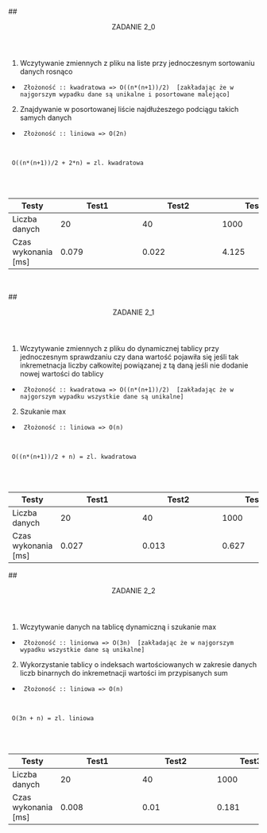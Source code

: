 ##<header> ZADANIE 2_0</header>

1. Wczytywanie zmiennych z pliku na liste przy jednoczesnym sortowaniu danych rosnąco

*      Złożoność :: kwadratowa => O((n*(n+1))/2)  [zakładając że w najgorszym wypadku dane są unikalne i posortowane malejąco]



2. Znajdywanie w posortowanej liście najdłużeszego podciągu takich samych danych

*      Złożoność :: liniowa => O(2n)
<br />

     O((n*(n+1))/2 + 2*n) = zl. kwadratowa
<br /><br />
<table>
   <thead>
      <tr>
         <th>Testy</th>
         <th>Test1</th>
         <th>Test2</th>
         <th>Test3</th>
      </tr>
   </thead>
   <tbody>
      <tr>
         <td>Liczba danych</td>
         <td>20</td>
         <td>40</td>
         <td>1000</td>
      </tr>
      <tr>
         <td>Czas wykonania [ms]</td>
         <td>0.079&nbsp;&nbsp;&nbsp;&nbsp;&nbsp;&nbsp;&nbsp;&nbsp;&nbsp;&nbsp;&nbsp;&nbsp;&nbsp;&nbsp;&nbsp;&nbsp;&nbsp;&nbsp;&nbsp;&nbsp;&nbsp;&nbsp;&nbsp;&nbsp;</td>
         <td>0.022&nbsp;&nbsp;&nbsp;&nbsp;&nbsp;&nbsp;&nbsp;&nbsp;&nbsp;&nbsp;&nbsp;&nbsp;&nbsp;&nbsp;&nbsp;&nbsp;&nbsp;&nbsp;&nbsp;&nbsp;&nbsp;&nbsp;&nbsp;</td>
         <td>4.125&nbsp;&nbsp;&nbsp;&nbsp;&nbsp;&nbsp;&nbsp;&nbsp;&nbsp;&nbsp;&nbsp;&nbsp;&nbsp;&nbsp;&nbsp;&nbsp;&nbsp;&nbsp;&nbsp;&nbsp;&nbsp;</td>
      </tr>
   </tbody>
</table>


  <br />

##<header> ZADANIE 2_1 </header>

1. Wczytywanie zmiennych z pliku do dynamicznej tablicy przy jednoczesnym sprawdzaniu
czy dana wartość pojawiła się jeśli tak inkremetnacja liczby całkowitej powiązanej z tą daną
jeśli nie dodanie nowej wartości do tablicy

*      Złożoność :: kwadratowa => O((n*(n+1))/2)  [zakładając że w najgorszym wypadku wszystkie dane są unikalne]

2. Szukanie max
*      Złożoność :: liniowa => O(n)
<br />

     O((n*(n+1))/2 + n) = zl. kwadratowa
<br /><br />



<table>
   <thead>
      <tr>
         <th>Testy</th>
         <th>Test1</th>
         <th>Test2</th>
         <th>Test3</th>
      </tr>
   </thead>
   <tbody>
      <tr>
         <td>Liczba danych</td>
         <td>20</td>
         <td>40</td>
         <td>1000</td>
      </tr>
      <tr>
         <td>Czas wykonania [ms]</td>
         <td>0.027&nbsp;&nbsp;&nbsp;&nbsp;&nbsp;&nbsp;&nbsp;&nbsp;&nbsp;&nbsp;&nbsp;&nbsp;&nbsp;&nbsp;&nbsp;&nbsp;&nbsp;&nbsp;&nbsp;&nbsp;&nbsp;&nbsp;&nbsp;&nbsp;</td>
         <td>0.013&nbsp;&nbsp;&nbsp;&nbsp;&nbsp;&nbsp;&nbsp;&nbsp;&nbsp;&nbsp;&nbsp;&nbsp;&nbsp;&nbsp;&nbsp;&nbsp;&nbsp;&nbsp;&nbsp;&nbsp;&nbsp;&nbsp;&nbsp;</td>
         <td>0.627&nbsp;&nbsp;&nbsp;&nbsp;&nbsp;&nbsp;&nbsp;&nbsp;&nbsp;&nbsp;&nbsp;&nbsp;&nbsp;&nbsp;&nbsp;&nbsp;&nbsp;&nbsp;&nbsp;&nbsp;&nbsp;</td>
      </tr>
   </tbody>
</table>

##<header> ZADANIE 2_2 </header>

1. Wczytywanie danych na tablicę dynamiczną i szukanie max

*      Złożoność :: linionwa => O(3n)  [zakładając że w najgorszym wypadku wszystkie dane są unikalne]

2. Wykorzystanie tablicy o indeksach wartościowanych w zakresie danych liczb binarnych do inkremetnacji 
wartości im przypisanych sum
*      Złożoność :: liniowa => O(n)

<br />

     O(3n + n) = zl. liniowa
<br /><br />



<table>
   <thead>
      <tr>
         <th>Testy</th>
         <th>Test1</th>
         <th>Test2</th>
         <th>Test3</th>
      </tr>
   </thead>
   <tbody>
      <tr>
         <td>Liczba danych</td>
         <td>20</td>
         <td>40</td>
         <td>1000</td>
      </tr>
      <tr>
         <td>Czas wykonania [ms]</td>
         <td>0.008&nbsp;&nbsp;&nbsp;&nbsp;&nbsp;&nbsp;&nbsp;&nbsp;&nbsp;&nbsp;&nbsp;&nbsp;&nbsp;&nbsp;&nbsp;&nbsp;&nbsp;&nbsp;&nbsp;&nbsp;&nbsp;&nbsp;&nbsp;&nbsp;</td>
         <td>0.01&nbsp;&nbsp;&nbsp;&nbsp;&nbsp;&nbsp;&nbsp;&nbsp;&nbsp;&nbsp;&nbsp;&nbsp;&nbsp;&nbsp;&nbsp;&nbsp;&nbsp;&nbsp;&nbsp;&nbsp;&nbsp;&nbsp;&nbsp;</td>
         <td>0.181&nbsp;&nbsp;&nbsp;&nbsp;&nbsp;&nbsp;&nbsp;&nbsp;&nbsp;&nbsp;&nbsp;&nbsp;&nbsp;&nbsp;&nbsp;&nbsp;&nbsp;&nbsp;&nbsp;&nbsp;&nbsp;</td>
      </tr>
   </tbody>
</table>

